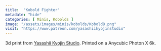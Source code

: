 ```yaml
---
title:  "Kobold Fighter"
metadate: "hide"
categories: [ Minis, Kobolds ]
image: "/assets/images/minis/kobolds/Kobold8.png"
visit: "https://www.patreon.com/yasashiikyojinstudio"
---
```

3d print from [Yasashii Kyojin Studio](https://www.patreon.com/yasashiikyojinstudio). 
Printed on a Anycubic Photon X 6k.